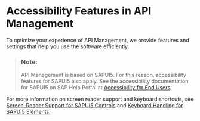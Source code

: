 <!-- loio479e5b4e0ba44a978acba41e6b80e1d9 -->

# Accessibility Features in API Management

To optimize your experience of API Management, we provide features and settings that help you use the software efficiently.



> ### Note:  
> API Management is based on SAPUI5. For this reason, accessibility features for SAPUI5 also apply. See the accessibility documentation for SAPUI5 on SAP Help Portal at [Accessibility for End Users](https://help.sap.com/docs/SAPUI5/bc5a64aac808463baa95b4230f221716/f562835d0b4e44129aa24a17551a0baa.html).

For more information on screen reader support and keyboard shortcuts, see [Screen-Reader Support for SAPUI5 Controls](https://help.sap.com/docs/SAPUI5/bc5a64aac808463baa95b4230f221716/125c19fd121043c0a3ac01c6e9f8132a.html?version=1.102) and [Keyboard Handling for SAPUI5 Elements.](https://help.sap.com/docs/SAPUI5/bc5a64aac808463baa95b4230f221716/144d377d68784689a9b21565dfa14065.html?q=accessibility%20for%20end%20users)

